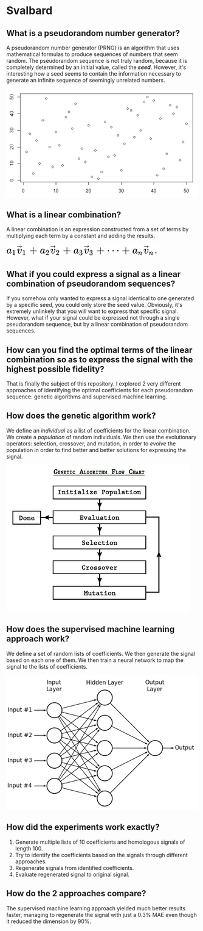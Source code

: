# Svalbard
## What is a pseudorandom number generator?
A pseudorandom number generator (PRNG) is an algorithm that uses mathematical formulas to produce sequences of numbers that seem random. The pseudorandom sequence is not truly random, because it is completely determined by an initial value, called the ***seed***. However, it's interesting how a seed seems to contain the information necessary to generate an infinite sequence of seemingly unrelated numbers.

![](https://github.com/paubric/python-svalbard/blob/master/random.png)

## What is a linear combination?
A linear combination is an expression constructed from a set of terms by multiplying each term by a constant and adding the results.

![](https://github.com/paubric/python-svalbard/blob/master/lc.svg)

## What if you could express a signal as a linear combination of pseudorandom sequences?
If you somehow only wanted to express a signal identical to one generated by a specific seed, you could only store the seed value. Obviously, it's extremely unlinkely that you will want to express that specific signal. However, what if your signal could be expressed not through a single pseudorandom sequence, but by a linear combination of pseudorandom sequences.

## How can you find the optimal terms of the linear combination so as to express the signal with the highest possible fidelity?
That is finally the subject of this repository. I explored 2 very different approaches of identifying the optimal coefficients for each pseudorandom sequence: genetic algorithms and supervised machine learning.

## How does the genetic algorithm work?
We define an *individual* as a list of coefficients for the linear combination. We create a *population* of random individuals. We then use the evolutionary operators: selection, crossover, and mutation, in order to *evolve* the population in order to find better and better solutions for expressing the signal.

![](https://github.com/paubric/python-svalbard/blob/master/ga.png)

## How does the supervised machine learning approach work?
We define a set of random lists of coefficients. We then generate the signal based on each one of them. We then train a neural network to map the signal to the lists of coefficients.

![](https://github.com/paubric/python-svalbard/blob/master/nn.png)

## How did the experiments work exactly?
1. Generate multiple lists of 10 coefficients and homologous signals of length 100.
2. Try to identify the coefficients based on the signals through different approaches.
3. Regenerate signals from identified coefficients.
4. Evaluate regenerated signal to original signal.

## How do the 2 approaches compare?
The supervised machine learning approach yielded much better results faster, managing to regenerate the signal with just a 0.3% MAE even though it reduced the dimension by 90%.
